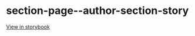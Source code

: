 # section-page--author-section-story

[View in storybook](https://raw.githack.com/Independent-Digital-News-and-Media-Ltd/standard-pwamp-sb/PR-511-sb/index.html?path=/story/section-page--author-section-story)